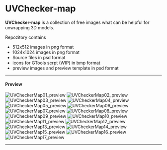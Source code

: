 # UVChecker-map

**UVChecker-map** is a collection of free images what can be helpful for unwrapping 3D models.

Repozitory contains
- 512x512 images in png format
- 1024x1024 images in png format
- Source files in psd format
- icons for GTools scrpt (WIP) in bmp format
- preview images and preview template in psd format


- - -

#### Preview

![UVCheckerMap01_preview](UVCheckerMaps/UVCheckerMap01_preview.png)
![UVCheckerMap02_preview](UVCheckerMaps/UVCheckerMap02_preview.png)
![UVCheckerMap03_preview](UVCheckerMaps/UVCheckerMap03_preview.png)
![UVCheckerMap04_preview](UVCheckerMaps/UVCheckerMap04_preview.png)
![UVCheckerMap05_preview](UVCheckerMaps/UVCheckerMap05_preview.png)
![UVCheckerMap06_preview](UVCheckerMaps/UVCheckerMap06_preview.png)
![UVCheckerMap07_preview](UVCheckerMaps/UVCheckerMap07_preview.png)
![UVCheckerMap08_preview](UVCheckerMaps/UVCheckerMap08_preview.png)
![UVCheckerMap09_preview](UVCheckerMaps/UVCheckerMap09_preview.png)
![UVCheckerMap10_preview](UVCheckerMaps/UVCheckerMap10_preview.png)
![UVCheckerMap11_preview](UVCheckerMaps/UVCheckerMap11_preview.png)
![UVCheckerMap12_preview](UVCheckerMaps/UVCheckerMap12_preview.png)
![UVCheckerMap13_preview](UVCheckerMaps/UVCheckerMap13_preview.png)
![UVCheckerMap14_preview](UVCheckerMaps/UVCheckerMap14_preview.png)
![UVCheckerMap15_preview](UVCheckerMaps/UVCheckerMap15_preview.png)
![UVCheckerMap16_preview](UVCheckerMaps/UVCheckerMap16_preview.png)
![UVCheckerMap17_preview](UVCheckerMaps/UVCheckerMap17_preview.png)


- - -

